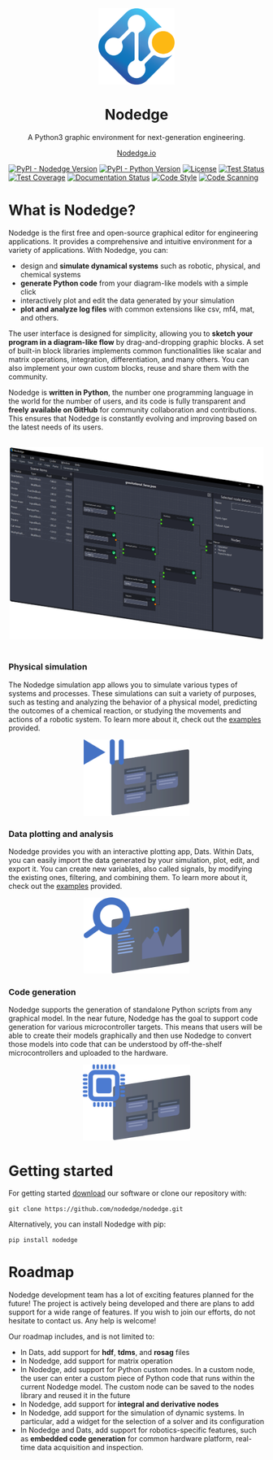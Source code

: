 <div align="center">
<img src="resources/nodedge_logo.png" alt="drawing" width="150"/>

Nodedge
=======
A Python3 graphic environment for next-generation engineering.

<a href="www.nodedge.io">Nodedge.io</a>
</div>


[![PyPI - Nodedge Version](https://badge.fury.io/py/nodedge.svg)](https://badge.fury.io/py/nodedge)
[![PyPI - Python Version](https://img.shields.io/pypi/pyversions/nodedge)](https://badge.fury.io/py/nodedge)
[![License](https://img.shields.io/badge/license-GPL3.0-blue.svg?style=flat)](https://choosealicense.com/licenses/gpl-3.0/)
[![Test Status](https://github.com/nodedge/nodedge/actions/workflows/python-test.yml/badge.svg)](https://github.com/nodedge/nodedge/actions/workflows/python-test.yml)
[![Test Coverage](https://codecov.io/gh/nodedge/nodedge/branch/main/graph/badge.svg)](https://codecov.io/gh/nodedge/nodedge)
[![Documentation Status](https://readthedocs.org/projects/nodedge/badge/?version=latest)](https://nodedge.readthedocs.io/en/latest/?badge=latest)
[![Code Style](https://img.shields.io/badge/code%20style-black-000000.svg)](https://github.com/psf/black)
[![Code Scanning](https://github.com/nodedge/nodedge/actions/workflows/code-scanning.yml/badge.svg)](https:github.com/nodedge/nodedge/actions/workflows/code-scanning.yml)


# What is Nodedge?

<div>

Nodedge is the first free and open-source graphical editor for engineering applications. It provides a comprehensive 
and intuitive environment for a variety of applications. With Nodedge, you can:
* design and **simulate dynamical systems** such as robotic, physical, and chemical systems
* **generate Python code** from your diagram-like models with a simple click
* interactively plot and edit the data generated by your simulation
* **plot and analyze log files** with common extensions like csv, mf4, mat, and others.

The user interface is designed for simplicity, allowing you to **sketch your program in a diagram-like flow** 
by drag-and-dropping graphic blocks. A set of built-in block libraries implements common functionalities like scalar and matrix operations, 
integration, differentiation, and many others. You can also implement your own custom blocks, reuse and 
share them with the community. 

Nodedge is **written in Python**, the number one programming language in the world for the number of users, and its code is fully 
transparent and **freely available on GitHub** for community collaboration and contributions. This ensures that Nodedge is 
constantly evolving and improving based on the latest needs of its users.
</div>
<br>

<div align="center"><img src="docs/media/nodedge_interface.png" alt="nodedge_interface" width="500" /></div>
<br>


<h3>Physical simulation</h3>

The Nodedge simulation app allows you to simulate various types of systems and processes. 
These simulations can suit a variety of purposes, such as testing and analyzing the behavior of a physical model, 
predicting the outcomes of a chemical reaction, or studying the movements and actions of a robotic system.
To learn more about it, check out the [examples](docs/resources.md#examples) provided.

<div align="center">
<img src="docs/media/simulator_icon.png" alt="nodedge_interface" height=150px/>
</div>

<h3>Data plotting and analysis</h3>

Nodedge provides you with an interactive plotting app, Dats. Within Dats, you can easily import the data generated by 
your simulation, plot, edit, and export it.
You can create new variables, also called signals, by modifying the existing ones, filtering, and combining them.
To learn more about it, check out the [examples](docs/resources.md#examples) provided.

<div align="center">
<img src="docs/media/plotter_icon.png" alt="nodedge_interface" height=150px/>
</div>

<h3>Code generation</h3>

Nodedge supports the generation of standalone Python scripts from any graphical model.
In the near future, Nodedge has the goal to support code generation for various microcontroller targets. 
This means that users will be able to create their models graphically and then use Nodedge to convert those models into 
code that can be understood by off-the-shelf microcontrollers and uploaded to the hardware. 


<div align="center">
<img src="docs/media/code_generation_icon.png" alt="nodedge_interface" height=150px/>
</div>

# Getting started

For getting started [download](https://github.com/nodedge/nodedge/releases/download/v0.3.0/NodedgeSetup.exe) our software or clone our repository with:

```
git clone https://github.com/nodedge/nodedge.git
```

Alternatively, you can install Nodedge with pip:

```
pip install nodedge
```

# Roadmap

Nodedge development team has a lot of exciting features planned for the future! 
The project is actively being developed and there are plans to add support for a wide range of features.
If you wish to join our efforts, do not hesitate to contact us. Any help is welcome!

Our roadmap includes, and is not limited to:
* In Dats, add support for **hdf**, **tdms**, and **rosag** files
* In Nodedge, add support for matrix operation
* In Nodedge, add support for Python custom nodes. In a custom node, the user can enter a custom piece of Python code 
that runs within the current Nodedge model. The custom node can be saved to the nodes library and reused it in the future
* In Nodedge, add support for **integral and derivative nodes**
* In Nodedge, add support for the simulation of dynamic systems. In particular, add a widget for the selection of a solver 
and its configuration
* In Nodedge and Dats, add support for robotics-specific features, such as **embedded code generation** for common hardware platform, 
real-time data acquisition and inspection.
